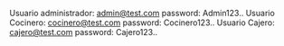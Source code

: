 Usuario administrador: 
admin@test.com
password: Admin123..
Usuario Cocinero:
cocinero@test.com
password: Cocinero123..
Usuario Cajero:
cajero@test.com
password: Cajero123..
